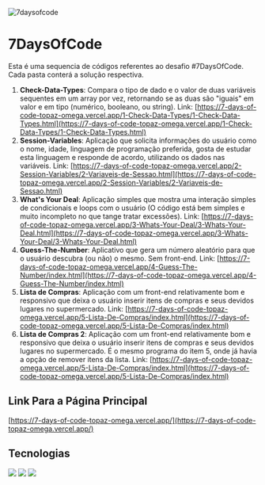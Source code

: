 ![7daysofcode](https://github.com/user-attachments/assets/3466169c-52a0-4192-bc9a-f500aabe6e7d)

# 7DaysOfCode
Esta é uma sequencia de códigos referentes ao desafio #7DaysOfCode. Cada pasta conterá a solução respectiva.
1. <b>Check-Data-Types</b>: Compara o tipo de dado e o valor de duas variáveis sequentes em um array por vez, retornando se as duas são "iguais" em valor e em tipo (numérico, booleano, ou string). Link: [https://7-days-of-code-topaz-omega.vercel.app/1-Check-Data-Types/1-Check-Data-Types.html](https://7-days-of-code-topaz-omega.vercel.app/1-Check-Data-Types/1-Check-Data-Types.html)
2. <b>Session-Variables</b>: Aplicação que solicita informações do usuário como o nome, idade, linguagem de programação preferida, gosta de estudar esta linguagem e responde de acordo, utilizando os dados nas variáveis. Link: [https://7-days-of-code-topaz-omega.vercel.app/2-Session-Variables/2-Variaveis-de-Sessao.html](https://7-days-of-code-topaz-omega.vercel.app/2-Session-Variables/2-Variaveis-de-Sessao.html)
3. <b>What's Your Deal</b>: Aplicação simples que mostra uma interação simples de condicionais e loops com o usuário (O código está bem simples e muito incompleto no que tange tratar excessões). Link: [https://7-days-of-code-topaz-omega.vercel.app/3-Whats-Your-Deal/3-Whats-Your-Deal.html](https://7-days-of-code-topaz-omega.vercel.app/3-Whats-Your-Deal/3-Whats-Your-Deal.html)
4. <b>Guess-The-Number</b>: Aplicativo que gera um número aleatório para que o usuário descubra (ou não) o mesmo. Sem front-end. Link: [https://7-days-of-code-topaz-omega.vercel.app/4-Guess-The-Number/index.html](https://7-days-of-code-topaz-omega.vercel.app/4-Guess-The-Number/index.html)
5. <b>Lista de Compras</b>: Aplicação com um front-end relativamente bom e responsivo que deixa o usuário inserir itens de compras e seus devidos lugares no supermercado. Link: [https://7-days-of-code-topaz-omega.vercel.app/5-Lista-De-Compras/index.html](https://7-days-of-code-topaz-omega.vercel.app/5-Lista-De-Compras/index.html)
6. <b>Lista de Compras 2</b>: Aplicação com um front-end relativamente bom e responsivo que deixa o usuário inserir itens de compras e seus devidos lugares no supermercado. É o mesmo programa do item 5, onde já havia a opção de remover itens da lista. Link: [https://7-days-of-code-topaz-omega.vercel.app/5-Lista-De-Compras/index.html](https://7-days-of-code-topaz-omega.vercel.app/5-Lista-De-Compras/index.html)

## Link Para a Página Principal
[https://7-days-of-code-topaz-omega.vercel.app/](https://7-days-of-code-topaz-omega.vercel.app/)

## Tecnologias
<div>
  <img src="https://img.shields.io/badge/HTML-239120?style=for-the-badge&logo=html5&logoColor=white">
  <img src="https://img.shields.io/badge/CSS-239120?&style=for-the-badge&logo=css3&logoColor=white">
  <img src="https://img.shields.io/badge/JavaScript-F7DF1E?style=for-the-badge&logo=javascript&logoColor=black">
</div>
